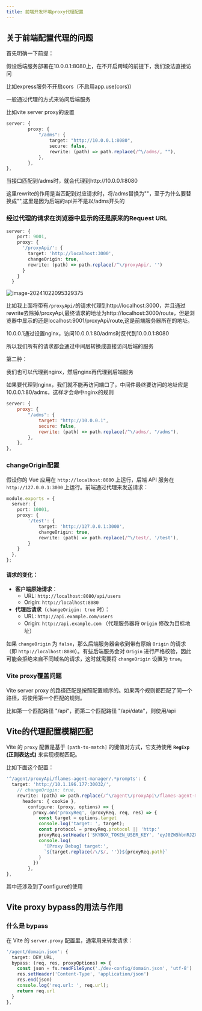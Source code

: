 ```yaml
---
title: 前端开发环境proxy代理配置
---
```




## 关于前端配置代理的问题

首先明确一下前提：

假设后端服务部署在10.0.0.1:8080上，在不开启跨域的前提下，我们没法直接访问

比如express服务不开启cors（不启用app.use(cors)）

一般通过代理的方式来访问后端服务

比如vite server proxy的设置

```ts
server: {
		proxy: {
		    "/adms": {
		        target: "http://10.0.0.1:8080",
		        secure: false,
		        rewrite: (path) => path.replace(/^\/adms/, ""),
		    },
		},
},
```

当接口匹配到/adms时，就会代理到http://10.0.0.1:8080

这里rewrite的作用是当匹配到对应请求时，将/adms替换为""，至于为什么要替换成"",这里是因为后端的api并不是以/adms开头的

### 经过代理的请求在浏览器中显示的还是原来的Request URL

```ts
server: {
    port: 9001,
    proxy: {
      '/proxyApi/': {
        target: 'http://localhost:3000',
        changeOrigin: true,
        rewrite: (path) => path.replace(/^\/proxyApi/, '')
      }
    }
  }
```



![image-20241022095329375](https://minimax-1256590847.cos.ap-shanghai.myqcloud.com/img/image-20241022095329375.png)

比如我上面将带有`/proxyApi/`的请求代理到http://localhost:3000，并且通过rewrite去除掉/proxyApi,最终请求的地址为http://localhost:3000/route，但是浏览器中显示的还是localhost:9001/proxyApi/route,这是前端服务器所在的地址。

10.0.0.1通过设置nginx，访问10.0.0.1:80/adms时反代到10.0.0.1:8080

所以我们所有的请求都会通过中间层转换成直接访问后端的服务

第二种：

我们也可以代理到nginx，然后nginx再代理到后端服务

如果要代理到nginx，我们就不能再访问端口了，中间件最终要访问的地址应是10.0.0.1:80/adms，这样才会命中nginx的规则

```js
server: {
    proxy: {
        "/adms": {
            target: "http://10.0.0.1",
            secure: false,
            rewrite: (path) => path.replace(/^\/adms/, "/adms"),
        },
    },
},
```



### changeOrigin配置

假设你的 Vue 应用在 `http://localhost:8080` 上运行，后端 API 服务在 `http://127.0.0.1:3000` 上运行。前端通过代理来发送请求：

```ts
module.exports = {
  server: {
    port: 10001,
    proxy: {
        '/test': {
            target: 'http://127.0.0.1:3000',
            changeOrigin: true,
            rewrite: (path) => path.replace(/^\/test/, '/test'),
        }
    }
  },
};
```

#### 请求的变化：

- **客户端原始请求**：
  - URL: `http://localhost:8080/api/users`
  - Origin: `http://localhost:8080`
- **代理后请求**（`changeOrigin: true` 时）：
  - URL: `http://api.example.com/users`
  - Origin: `http://api.example.com` （代理服务器将 `Origin` 修改为目标地址）

如果 `changeOrigin` 为 `false`，那么后端服务器会收到带有原始 `Origin` 的请求（即 `http://localhost:8080`）。有些后端服务会对 `Origin` 进行严格校验，因此可能会拒绝来自不同域名的请求，这时就需要将 `changeOrigin` 设置为 `true`。



### Vite proxy覆盖问题

Vite server proxy 的路径匹配是按照配置顺序的。如果两个规则都匹配了同一个路径，将使用第一个匹配的规则。

比如第一个匹配路径 "/api"，而第二个匹配路径 "/api/data"，则使用/api





## Vite的代理配置模糊匹配

Vite 的 `proxy` 配置是基于 `[path-to-match]` 的键值对方式，它支持使用 **`RegExp` (正则表达式)** 来实现模糊匹配。

比如下面这个配置：

```ts
'^/agent/proxyApi/flames-agent-manager/.*prompts': {
  target: 'http://10.1.196.177:30032/',
    // changeOrigin: true,
    rewrite: (path) => path.replace(/^\/agent\/proxyApi\/flames-agent-manager/, ''),
      headers: { cookie },
        configure: (proxy, options) => {
          proxy.on('proxyReq', (proxyReq, req, res) => {
            const target = options.target
            console.log('target: ', target);
            const protocol = proxyReq.protocol || 'http:'
            proxyReq.setHeader('SKYBOX_TOKEN_USER_KEY', 'eyJ0ZW5hbnRJZCI6IjMxNDk0OGMzLTcyYmQtNDc0MS1hNWU1LWY0ZTI4ZTBlYTI0YyIsInRlbmFudE5hbWUiOiLmmJ/ngavmmbrog73kvZPlubPlj7Ao56ef5oi3KSIsImlkIjoiNjc0MDcyNzQtMWZlMS00ZGU4LWJmYmQtODliMTk4YWE4NTJlIiwiYWNjb3VudCI6ImFkbWluIiwibmFtZSI6IuW5s+WPsOeuoeeQhuWRmCIsInR5cGUiOjEsInN0YXR1cyI6MSwib3JnSWQiOiItMSIsInJvbGVzIjpbIkZMTV9TWVNfREFUQV9BRE1JTiIsIkZMTV9TVVBFUl9BRE1JTiIsIkZMTV9BRE1JTiJdLCJhcHBDb2RlIjoiZmxhbWVzLWFnZW50In0=')
            console.log(
              '[Proxy Debug] target:',
              `${target.replace(/\/$/, '')}${proxyReq.path}`
            )
          })
        },
},
```

其中还涉及到了configure的使用



## Vite proxy bypass的用法与作用

### 什么是 bypass

在 Vite 的 `server.proxy` 配置里，通常用来转发请求：

```ts
'/agent/domain.json': {
  target: DEV_URL,
  bypass: (req, res, proxyOptions) => {
    const json = fs.readFileSync('./dev-config/domain.json', 'utf-8')
    res.setHeader('Content-Type', 'application/json')
    res.end(json)
    console.log('req.url: ', req.url);
    return req.url
  }
},
```

